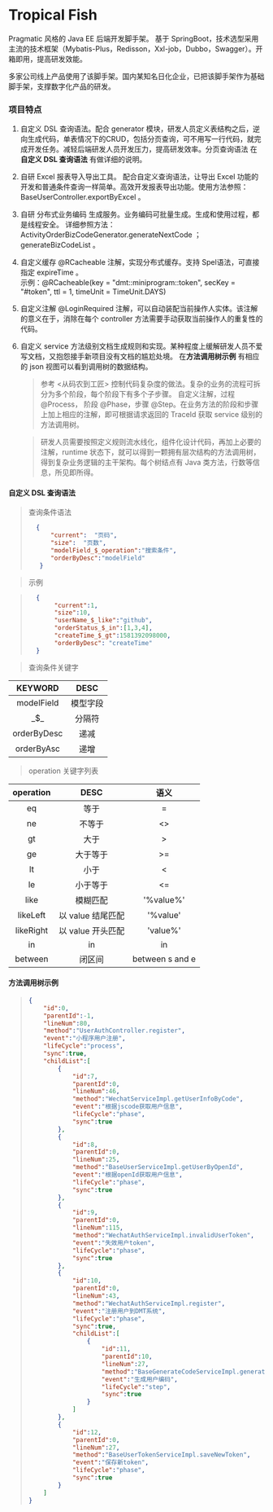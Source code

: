 # Tropical Fish

Pragmatic 风格的 Java EE 后端开发脚手架。 基于 SpringBoot，技术选型采用主流的技术框架（Mybatis-Plus，Redisson，Xxl-job，Dubbo，Swagger）。开箱即用，提高研发效能。

多家公司线上产品使用了该脚手架。国内某知名日化企业，已把该脚手架作为基础脚手架，支撑数字化产品的研发。

### 项目特点
1. 自定义 DSL 查询语法。配合 generator 模块，研发人员定义表结构之后，逆向生成代码，单表情况下的CRUD，包括分页查询，可不用写一行代码，就完成开发任务。减轻后端研发人员开发压力，提高研发效率。分页查询语法 在 **自定义 DSL 查询语法** 有做详细的说明。

2. 自研 Excel 报表导入导出工具。 配合自定义查询语法，让导出 Excel 功能的开发和普通条件查询一样简单。高效开发报表导出功能。使用方法参照：BaseUserController.exportByExcel 。

3. 自研 分布式业务编码 生成服务。业务编码可批量生成。生成和使用过程，都是线程安全。 详细参照方法：ActivityOrderBizCodeGenerator.generateNextCode ；generateBizCodeList 。

4. 自定义缓存 @RCacheable 注解，实现分布式缓存。支持 Spel语法，可直接指定 expireTime 。  
   示例：@RCacheable(key = "dmt::miniprogram::token", secKey = "#token", ttl = 1, timeUnit = TimeUnit.DAYS)  

5. 自定义注解 @LoginRequired 注解，可以自动装配当前操作人实体。该注解的意义在于，消除在每个 controller 方法需要手动获取当前操作人的重复性的代码。

6. 自定义 service 方法级别文档生成规则和实现。某种程度上缓解研发人员不爱写文档，又抱怨接手新项目没有文档的尴尬处境。 在**方法调用树示例** 有相应的 json 视图可以看到调用树的数据结构。

   > 参考 <从码农到工匠> 控制代码复杂度的做法。复杂的业务的流程可拆分为多个阶段，每个阶段下有多个子步骤。  自定义注解，过程 @Process， 阶段 @Phase，步骤 @Step。在业务方法的阶段和步骤上加上相应的注解，即可根据请求返回的 TraceId 获取 service 级别的方法调用树。  

    > 研发人员需要按照定义规则流水线化，组件化设计代码，再加上必要的注解，runtime 状态下，就可以得到一颗拥有层次结构的方法调用树，得到复杂业务逻辑的主干架构。每个树结点有 Java 类方法，行数等信息，所见即所得。  

#### 自定义 DSL 查询语法   

> 查询条件语法
> ```json
>   {
>       "current":  "页码",
>       "size":  "页数",
>       "modelField_$_operation":"搜索条件",
>       "orderByDesc":"modelField"
>    }
> ```

> 示例

> ```json
>   {
>        "current":1,
>        "size":10,
>        "userName_$_like":"github",
>        "orderStatus_$_in":[1,3,4],
>        "createTime_$_gt":1581392098000,
>        "orderByDesc": "createTime"
>   }
> ```

> 查询条件关键字

|   KEYWORD   |   DESC   |
| :---------: | :------: |
| modelField  | 模型字段 |
|    \_$_     |  分隔符  |
| orderByDesc |   递减   |
| orderByAsc |   递增   |

>operation 关键字列表

| operation |       DESC        |      语义       |
| :-------: | :---------------: | :-------------: |
|    eq     |       等于        |        =        |
|    ne     |      不等于       |       <>        |
|    gt     |       大于        |        >        |
|    ge     |     大于等于      |       >=        |
|    lt     |       小于        |        <        |
|    le     |     小于等于      |       <=        |
|   like    |     模糊匹配      |    '%value%'    |
| likeLeft  | 以 value 结尾匹配 |    '%value'     |
| likeRight | 以 value 开头匹配 |    'value%'     |
|    in     |        in         |       in        |
|  between  |      闭区间       | between s and e |



#### 方法调用树示例

> ```json
> {
>     "id":0,
>     "parentId":-1,
>     "lineNum":80,
>     "method":"UserAuthController.register",
>     "event":"小程序用户注册",
>     "lifeCycle":"process",
>     "sync":true,
>     "childList":[
>         {
>             "id":7,
>             "parentId":0,
>             "lineNum":46,
>             "method":"WechatServiceImpl.getUserInfoByCode",
>             "event":"根据jscode获取用户信息",
>             "lifeCycle":"phase",
>             "sync":true
>         },
>         {
>             "id":8,
>             "parentId":0,
>             "lineNum":25,
>             "method":"BaseUserServiceImpl.getUserByOpenId",
>             "event":"根据openId获取用户信息",
>             "lifeCycle":"phase",
>             "sync":true
>         },
>         {
>             "id":9,
>             "parentId":0,
>             "lineNum":115,
>             "method":"WechatAuthServiceImpl.invalidUserToken",
>             "event":"失效用户token",
>             "lifeCycle":"phase",
>             "sync":true
>         },
>         {
>             "id":10,
>             "parentId":0,
>             "lineNum":43,
>             "method":"WechatAuthServiceImpl.register",
>             "event":"注册用户到DMT系统",
>             "lifeCycle":"phase",
>             "sync":true,
>             "childList":[
>                 {
>                     "id":11,
>                     "parentId":10,
>                     "lineNum":27,
>                     "method":"BaseGenerateCodeServiceImpl.generateNextCode",
>                     "event":"生成用户编码",
>                     "lifeCycle":"step",
>                     "sync":true
>                 }
>             ]
>         },
>         {
>             "id":12,
>             "parentId":0,
>             "lineNum":27,
>             "method":"BaseUserTokenServiceImpl.saveNewToken",
>             "event":"保存新token",
>             "lifeCycle":"phase",
>             "sync":true
>         }
>     ]
> }
> ```
>
> 
>
> 
